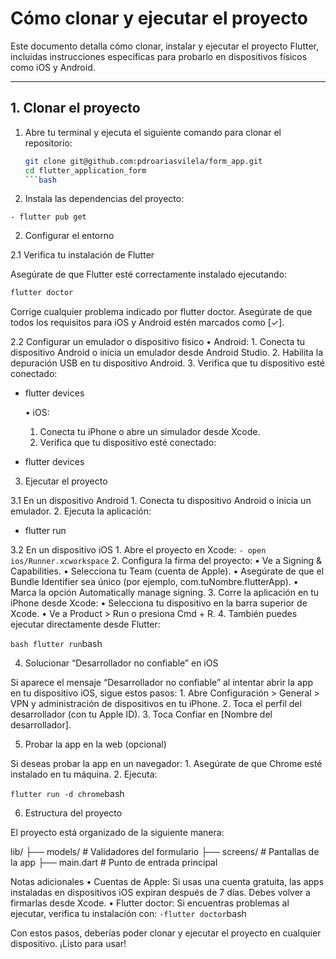 # **Cómo clonar y ejecutar el proyecto**

Este documento detalla cómo clonar, instalar y ejecutar el proyecto Flutter, incluidas instrucciones específicas para probarlo en dispositivos físicos como iOS y Android.

---

## **1. Clonar el proyecto**

1. Abre tu terminal y ejecuta el siguiente comando para clonar el repositorio:
   ```bash
   git clone git@github.com:pdroariasvilela/form_app.git
   cd flutter_application_form
   ```bash


2.	Instala las dependencias del proyecto:
   
   ```- flutter pub get```

2. Configurar el entorno

2.1 Verifica tu instalación de Flutter

Asegúrate de que Flutter esté correctamente instalado ejecutando: 
```bash
flutter doctor
```

Corrige cualquier problema indicado por flutter doctor. Asegúrate de que todos los requisitos para iOS y Android estén marcados como [✓].

2.2 Configurar un emulador o dispositivo físico
	•	Android:
	1.	Conecta tu dispositivo Android o inicia un emulador desde Android Studio.
	2.	Habilita la depuración USB en tu dispositivo Android.
	3.	Verifica que tu dispositivo esté conectado:

 - flutter devices

	•	iOS:
	1.	Conecta tu iPhone o abre un simulador desde Xcode.
	2.	Verifica que tu dispositivo esté conectado:

- flutter devices



3. Ejecutar el proyecto
   
3.1 En un dispositivo Android
	1.	Conecta tu dispositivo Android o inicia un emulador.
	2.	Ejecuta la aplicación:

  -  flutter run


3.2 En un dispositivo iOS
	1.	Abre el proyecto en Xcode:
      ``` - open ios/Runner.xcworkspace ```
	2.	Configura la firma del proyecto:
	•	Ve a Signing & Capabilities.
	•	Selecciona tu Team (cuenta de Apple).
	•	Asegúrate de que el Bundle Identifier sea único (por ejemplo, com.tuNombre.flutterApp).
	•	Marca la opción Automatically manage signing.
	3.	Corre la aplicación en tu iPhone desde Xcode:
	•	Selecciona tu dispositivo en la barra superior de Xcode.
	•	Ve a Product > Run o presiona Cmd + R.
	4.	También puedes ejecutar directamente desde Flutter:
 
   ```bash flutter run```bash

4. Solucionar “Desarrollador no confiable” en iOS

Si aparece el mensaje “Desarrollador no confiable” al intentar abrir la app en tu dispositivo iOS, sigue estos pasos:
	1.	Abre Configuración > General > VPN y administración de dispositivos en tu iPhone.
	2.	Toca el perfil del desarrollador (con tu Apple ID).
	3.	Toca Confiar en [Nombre del desarrollador].

5. Probar la app en la web (opcional)

Si deseas probar la app en un navegador:
	1.	Asegúrate de que Chrome esté instalado en tu máquina.
	2.	Ejecuta:

```flutter run -d chrome```bash

6. Estructura del proyecto

El proyecto está organizado de la siguiente manera:


lib/
├── models/                  # Validadores del formulario
├── screens/                 # Pantallas de la app
├── main.dart                # Punto de entrada principal


Notas adicionales
	•	Cuentas de Apple: Si usas una cuenta gratuita, las apps instaladas en dispositivos iOS expiran después de 7 días. Debes volver a firmarlas desde Xcode.
	•	Flutter doctor: Si encuentras problemas al ejecutar, verifica tu instalación con:
``` -flutter doctor ```bash


Con estos pasos, deberías poder clonar y ejecutar el proyecto en cualquier dispositivo. ¡Listo para usar!
